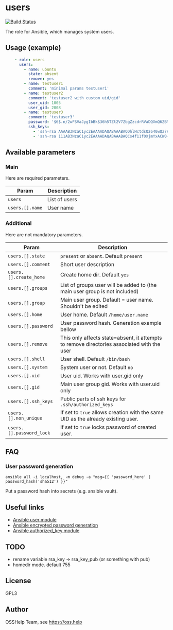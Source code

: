 # users

[![Build Status](https://drone.osshelp.ru/api/badges/ansible/users/status.svg)](https://drone.osshelp.ru/ansible/users)

The role for Ansible, which manages system users.

## Usage (example)

```yaml
    - role: users
      users:
        - name: ubuntu
          state: absent
          remove: yes
        - name: testuser1
          comment: 'minimal params testuser1'
        - name: testuser2
          comment: 'testuser2 with custom uid/gid'
          user_uid: 1005
          user_gid: 2008
        - name: testuser3
          comment: 'testuser3'
          password: '$6$.n/2wFSVaJygIbBk$36h5TZt2V7ZbgZzcdrRVaDQXmQ6ZBMBj8dEOw0LStwz.fjNOpSgz4k989VjBzKvJJ2EY3L6AwPN8BtQ.q7vCA/'
          ssh_keys:
            - 'ssh-rsa AAAAB3NzaC1yc2EAAAADAQABAAABAQDhlHctdsQ2640wQz7KIwQ86KCF1GbVRyEDr/GJEtqri7H4m8QtITrAjQRGlq4TK0lek+XivTIgT3uzAJEpP8Wiqr7ke1ZyDZdJw+5GYm4lG4hZs5kkT+AU88j21xZQ1ww4aNw7bXZBNU8Tk38sLbFllXEfCsbrVFMvT499pfTAgNJ8xRrahkLegsTJA+1PJxHwPnEI5IEzSxfu6ChjNrjGtl4tCsRTMWP7UdVfolBE4WLKqpqoa7C9xdmVFauwn8Ah5FepfdgQuXtvlkqPtWr/sEhNUEAAEfyDZ1We5SzW5dBBQWIPsJ8UZRNz/yNJorlTyoXdVYR919dHYluxbGPf testuser6'
            - 'ssh-rsa 111AB3NzaC1yc2EAAAADAQABAAABAQCs4f11f0XjmYxACW0+w8VxFSAcMzhQF5CTVUJY9AIJZiFvdZeGVy5/ZsaqY2wseTPqizhCol1hMR6c423TeYCXICgfjh6XFwbbC48fNm0EaGDaogize0YSHsGvgRhz/rnX5X3Lk8RWYaXp3+ScayVnduM4ZjG81eDR5fxwHqK01S7ZhjliGE15enacOxr1SP/SywaWU8OU0FzZG/32RkcWihKZF43pkm9ylJq+638qW5MKDz0X1Ji07m7X9fTjEIIUTYsbW4NHefHCfZI6iXFkKIGpMqewcHrWiSxJB2XZn76gCyqLUKoyJY9GpT3riX1Hzm8ouzNs6d6aowreBt+5 root@tester'
```

## Available parameters

### Main

Here are required parameters.

| Param | Description |
| -------- | -------- |
| `users` | List of users |
| `users.[].name` | User name |

### Additional

Here are not mandatory parameters.

| Param | Description |
| -------- | -------- |
| `users.[].state` | `present` or `absent`. Default `present` |
| `users.[].comment` | Short user description |
| `users.[].create_home` | Create home dir. Default `yes` |
| `users.[].groups` | List of groups user will be added to (the main user group is not included) |
| `users.[].group` | Main user group. Default = user name. Shouldn't be edited |
| `users.[].home` | User home. Default `/home/user.name` |
| `users.[].password` | User password hash. Generation example bellow |
| `users.[].remove` | This only affects state=absent, it attempts to remove directories associated with the user |
| `users.[].shell` | User shell. Default `/bin/bash` |
| `users.[].system` | System user or not. Default `no` |
| `users.[].uid` | User uid. Works with user.gid only |
| `users.[].gid` | Main user group gid. Works with user.uid only |
| `users.[].ssh_keys` | Public parts of ssh keys for `.ssh/authorized_keys`|
| `users.[].non_unique` | If set to `true` allows creation with the same UID as the already existing user. |
| `users.[].password_lock` | If set to `true` locks password of created user. |

## FAQ

### User password generation

``` shell
ansible all -i localhost, -m debug -a "msg={{ 'password_here' | password_hash('sha512') }}"
```

Put a password hash into secrets (e.g. ansible vault).

## Useful links

- [Ansible user module](https://docs.ansible.com/ansible/latest/modules/user_module.html)
- [Ansible encrypted password generation](https://docs.ansible.com/ansible/faq.html#how-do-i-generate-encrypted-passwords-for-the-user-module)
- [Ansible authorized_key module](https://docs.ansible.com/ansible/2.9/modules/authorized_key_module.html)

## TODO

- rename variable rsa_key -> rsa_key_pub (or something with pub)
- homedir mode. default 755

## License

GPL3

## Author

OSSHelp Team, see <https://oss.help>
